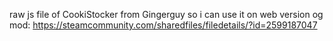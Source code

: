 raw js file of CookiStocker from Gingerguy so i can use it on web version
og mod: 
https://steamcommunity.com/sharedfiles/filedetails/?id=2599187047
